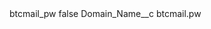 <?xml version="1.0" encoding="UTF-8"?>
<CustomMetadata xmlns="http://soap.sforce.com/2006/04/metadata" xmlns:xsi="http://www.w3.org/2001/XMLSchema-instance" xmlns:xsd="http://www.w3.org/2001/XMLSchema">
    <label>btcmail_pw</label>
    <protected>false</protected>
    <values>
        <field>Domain_Name__c</field>
        <value xsi:type="xsd:string">btcmail.pw</value>
    </values>
</CustomMetadata>

